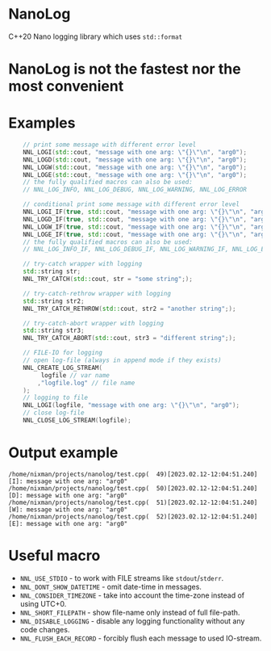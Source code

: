 # NanoLog
C++20 Nano logging library which uses `std::format`

# NanoLog is not the fastest nor the most convenient

# Examples

```cpp
    // print some message with different error level
    NNL_LOGI(std::cout, "message with one arg: \"{}\"\n", "arg0");
    NNL_LOGD(std::cout, "message with one arg: \"{}\"\n", "arg0");
    NNL_LOGW(std::cout, "message with one arg: \"{}\"\n", "arg0");
    NNL_LOGE(std::cout, "message with one arg: \"{}\"\n", "arg0");
    // the fully qualified macros can also be used:
    // NNL_LOG_INFO, NNL_LOG_DEBUG, NNL_LOG_WARNING, NNL_LOG_ERROR

    // conditional print some message with different error level
    NNL_LOGI_IF(true, std::cout, "message with one arg: \"{}\"\n", "arg0");
    NNL_LOGD_IF(true, std::cout, "message with one arg: \"{}\"\n", "arg0");
    NNL_LOGW_IF(true, std::cout, "message with one arg: \"{}\"\n", "arg0");
    NNL_LOGE_IF(true, std::cout, "message with one arg: \"{}\"\n", "arg0");
    // the fully qualified macros can also be used:
    // NNL_LOG_INFO_IF, NNL_LOG_DEBUG_IF, NNL_LOG_WARNING_IF, NNL_LOG_ERROR_IF

    // try-catch wrapper with logging
    std::string str;
    NNL_TRY_CATCH(std::cout, str = "some string";);

    // try-catch-rethrow wrapper with logging
    std::string str2;
    NNL_TRY_CATCH_RETHROW(std::cout, str2 = "another string";);

    // try-catch-abort wrapper with logging
    std::string str3;
    NNL_TRY_CATCH_ABORT(std::cout, str3 = "different string";);

    // FILE-IO for logging
    // open log-file (always in append mode if they exists)
    NNL_CREATE_LOG_STREAM(
         logfile // var name
        ,"logfile.log" // file name
    );
    // logging to file
    NNL_LOGI(logfile, "message with one arg: \"{}\"\n", "arg0");
    // close log-file
    NNL_CLOSE_LOG_STREAM(logfile);
```
# Output example
```
/home/nixman/projects/nanolog/test.cpp(  49)[2023.02.12-12:04:51.240][I]: message with one arg: "arg0"
/home/nixman/projects/nanolog/test.cpp(  50)[2023.02.12-12:04:51.240][D]: message with one arg: "arg0"
/home/nixman/projects/nanolog/test.cpp(  51)[2023.02.12-12:04:51.240][W]: message with one arg: "arg0"
/home/nixman/projects/nanolog/test.cpp(  52)[2023.02.12-12:04:51.240][E]: message with one arg: "arg0"
```

# Useful macro
 - `NNL_USE_STDIO` - to work with FILE streams like `stdout`/`stderr`.
 - `NNL_DONT_SHOW_DATETIME` - omit date-time in messages.
 - `NNL_CONSIDER_TIMEZONE` - take into account the time-zone instead of using UTC+0.
 - `NNL_SHORT_FILEPATH` - show file-name only instead of full file-path.
 - `NNL_DISABLE_LOGGING` - disable any logging functionality without any code changes.
 - `NNL_FLUSH_EACH_RECORD` - forcibly flush each message to used IO-stream.
